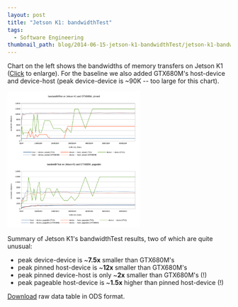 ```yaml
---
layout: post
title: "Jetson K1: bandwidthTest"
tags:
  - Software Engineering
thumbnail_path: blog/2014-06-15-jetson-k1-bandwidthTest/jetson-k1-bandwidthTest.png
---
```


Chart on the left shows the bandwidths of memory transfers on Jetson K1 ([Click](\assets\img\blog\2014-06-15-jetson-k1-bandwidthTest\jetson-k1-bandwidthTest.pdf) to enlarge). For the baseline we also added GTX680M's host-device and device-host (peak device-device is ~90K -- too large for this chart).

![alt text](\assets\img\blog\2014-06-15-jetson-k1-bandwidthTest\jetson-k1-bandwidthTest.png "Logo Title Text 1")

Summary of Jetson K1's bandwidthTest results, two of which are quite unusual:

- peak device-device is ~**7.5x** smaller than GTX680M's
- peak pinned host-device is ~**12x** smaller than GTX680M's
- peak pinned device-host is only ~**2x** smaller than GTX680M's (!)
- peak pageable host-device is ~**1.5x** higher than pinned host-device (!)

[Download](\assets\img\blog\2014-06-15-jetson-k1-bandwidthTest\jetson-k1-bandwidthTest.ods) raw data table in ODS format.
